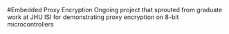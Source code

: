 #Embedded Proxy Encryption
Ongoing project that sprouted from graduate work at JHU ISI for demonstrating proxy encryption on 8-bit microcontrollers

